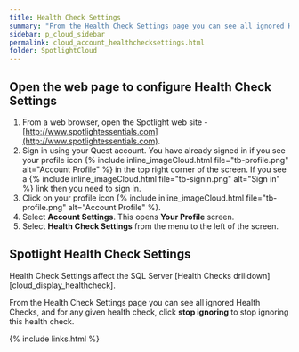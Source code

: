 ```yaml
---
title: Health Check Settings
summary: "From the Health Check Settings page you can see all ignored Health Checks, and for any given health check, click stop ignoring to stop ignoring this health check."
sidebar: p_cloud_sidebar
permalink: cloud_account_healthchecksettings.html
folder: SpotlightCloud
---
```



## Open the web page to configure Health Check Settings

1. From a web browser, open the Spotlight web site - [http://www.spotlightessentials.com](http://www.spotlightessentials.com).
2. Sign in using your Quest account. You have already signed in if you see your profile icon {% include inline_imageCloud.html file="tb-profile.png" alt="Account Profile" %} in the top right corner of the screen. If you see a {% include inline_imageCloud.html file="tb-signin.png" alt="Sign in" %} link then you need to sign in.
3. Click on your profile icon {% include inline_imageCloud.html file="tb-profile.png" alt="Account Profile" %}.
4. Select **Account Settings**. This opens **Your Profile** screen.
5. Select **Health Check Settings** from the menu to the left of the screen.


## Spotlight Health Check Settings
Health Check Settings affect the SQL Server [Health Checks drilldown][cloud_display_healthcheck].

From the Health Check Settings page you can see all ignored Health Checks, and for any given health check, click **stop ignoring** to stop ignoring this health check.



{% include links.html %}
